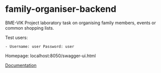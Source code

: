 # family-organiser-backend
BME-VIK Project laboratory task on organising family members, events or common shopping lists.

Test users: 

    - Username: user Password: user

Homepage: localhost:8050/swagger-ui.html

[Documentation](https://github.com/edemsz/family-organiser-backend/tree/master/Documentation)
